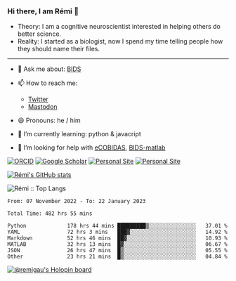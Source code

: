 ### Hi there, I am Rémi 👋

- Theory: I am a cognitive neuroscientist interested in helping others do better science.
- Reality: I started as a biologist, now I spend my time telling people how they should name their files.

<hr>

- 💬 Ask me about: [BIDS](https://bids-specification.readthedocs.io/en/stable/)

- 📫 How to reach me:
  - [Twitter](https://twitter.com/RemiGau)
  - <a rel="me" href="https://kolektiva.social/@RemiGau">Mastodon</a>

- 😄 Pronouns: he / him

- 🌱 I’m currently learning: python & javacript

- 🤔 I’m looking for help with [eCOBIDAS](https://github.com/Remi-Gau/eCobidas), [BIDS-matlab](https://github.com/bids-standard/bids-matlab)

[![ORCID](https://img.shields.io/badge/ORCID-0000--0001--9813--3167-9745f5?style=flat-square.svg)](https://orcid.org/0000-0002-1535-9767)
[![Google Scholar](https://img.shields.io/badge/Google-Scholar-orange?style=flat-square.svg)](https://scholar.google.com/citations?user=gXOB3q8AAAAJ&hl=en)
[![Personal Site](https://img.shields.io/badge/Personal_Site-green?style=flat-square.svg)](https://remi-gau.github.io/)
[![Personal Site](https://img.shields.io/badge/Citation_Metadata-blue?style=flat-square.svg)](https://github.com/Remi-Gau/meta)

[![Rémi's GitHub stats](https://github-readme-stats.vercel.app/api?username=Remi-Gau&theme=midnight-purple)](https://github.com/anuraghazra/github-readme-stats)


<p><img src="https://github-readme-stats.vercel.app/api/top-langs/?username=Remi-Gau&langs_count=10&theme=tokyonight&layout=compact" alt="Rémi :: Top Langs" /></p>



<!--START_SECTION:waka-->

```text
From: 07 November 2022 - To: 22 January 2023

Total Time: 482 hrs 55 mins

Python             178 hrs 44 mins █████████▒░░░░░░░░░░░░░░░   37.01 %
YAML               72 hrs 3 mins   ███▓░░░░░░░░░░░░░░░░░░░░░   14.92 %
Markdown           52 hrs 46 mins  ██▓░░░░░░░░░░░░░░░░░░░░░░   10.93 %
MATLAB             32 hrs 13 mins  █▓░░░░░░░░░░░░░░░░░░░░░░░   06.67 %
JSON               26 hrs 47 mins  █▒░░░░░░░░░░░░░░░░░░░░░░░   05.55 %
Other              23 hrs 21 mins  █▒░░░░░░░░░░░░░░░░░░░░░░░   04.84 %
```

<!--END_SECTION:waka-->

[![@remigau's Holopin board](https://holopin.me/remigau)](https://holopin.io/@remigau)
